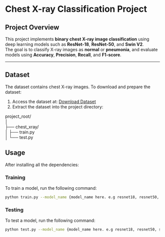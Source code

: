 # Chest X-ray Classification Project

## Project Overview
This project implements **binary chest X-ray image classification** using deep learning models such as **ResNet-18**, **ResNet-50**, and **Swin V2**.  
The goal is to classify X-ray images as **normal** or **pneumonia**, and evaluate models using **Accuracy**, **Precision**, **Recall**, and **F1-score**.

---

## Dataset
The dataset contains chest X-ray images. To download and prepare the dataset:

1. Access the dataset at: [Download Dataset](https://www.kaggle.com/datasets/paultimothymooney/chest-xray-pneumonia)
2. Extract the dataset into the project directory:
   
project_root/<br>
│<br>
├── chest_xray/<br>
│ ├── train.py<br>
│ └── test.py<br>

## Usage

After installing all the dependencies:

### Training
To train a model, run the following command:

```bash
python train.py --model_name {model_name here. e.g resnet18, resnet50, swin_v2}
```

### Testing
To test a model, run the following command:

```bash
python test.py --model_name {model_name here. e.g resnet18, resnet50, swin_v2} --model_path {your_path_to_model_weight.pt}


